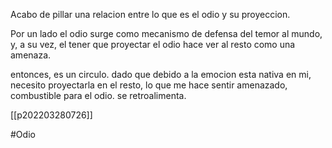 Acabo de pillar una relacion entre lo que es el odio y su proyeccion.

Por un lado el odio surge como mecanismo de defensa del temor al mundo, y, a su vez, el tener que proyectar el odio hace ver al resto como una amenaza.

entonces, es un circulo. dado que debido a la emocion esta nativa en mi, necesito proyectarla en el resto, lo que me hace sentir amenazado, combustible para el odio. se retroalimenta.

[[p202203280726]]

#Odio